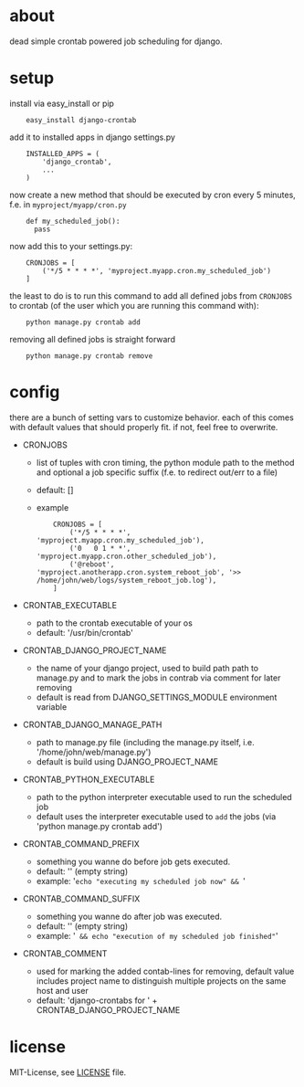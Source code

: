 # about
dead simple crontab powered job scheduling for django.

# setup
install via easy_install or pip

        easy_install django-crontab

add it to installed apps in django settings.py

        INSTALLED_APPS = (
            'django_crontab',
            ...
        )

now create a new method that should be executed by cron every 5 minutes, f.e. in `myproject/myapp/cron.py`

        def my_scheduled_job():
          pass

now add this to your settings.py:

        CRONJOBS = [
            ('*/5 * * * *', 'myproject.myapp.cron.my_scheduled_job')
        ]

the least to do is to run this command to add all defined jobs from `CRONJOBS` to crontab (of the user which you are running this command with):

        python manage.py crontab add

removing all defined jobs is straight forward

        python manage.py crontab remove

# config
there are a bunch of setting vars to customize behavior. each of this comes with default values that should properly fit. if not, feel free to overwrite.

* CRONJOBS
  * list of tuples with cron timing, the python module path to the method and optional a job specific suffix (f.e. to redirect out/err to a file)
  * default: []
  * example
        
            CRONJOBS = [
                ('*/5 * * * *', 'myproject.myapp.cron.my_scheduled_job'),
                ('0   0 1 * *', 'myproject.myapp.cron.other_scheduled_job'),
                ('@reboot',     'myproject.anotherapp.cron.system_reboot_job', '>> /home/john/web/logs/system_reboot_job.log'),
            ]

* CRONTAB\_EXECUTABLE
  * path to the crontab executable of your os
  * default: '/usr/bin/crontab'

* CRONTAB\_DJANGO\_PROJECT\_NAME
  * the name of your django project, used to build path path to manage.py and to mark the jobs in contrab via comment for later removing
  * default is read from DJANGO_SETTINGS_MODULE environment variable 

* CRONTAB\_DJANGO\_MANAGE\_PATH
  * path to manage.py file (including the manage.py itself, i.e. '/home/john/web/manage.py')
  * default is build using DJANGO\_PROJECT\_NAME

* CRONTAB\_PYTHON\_EXECUTABLE
  * path to the python interpreter executable used to run the scheduled job
  * default uses the interpreter executable used to `add` the jobs (via 'python manage.py crontab add')

* CRONTAB\_COMMAND\_PREFIX
  * something you wanne do before job gets executed.
  * default: '' (empty string) 
  * example: '`echo "executing my scheduled job now" && `'

* CRONTAB\_COMMAND\_SUFFIX
  * something you wanne do after job was executed.
  * default: '' (empty string) 
  * example: '` && echo "execution of my scheduled job finished"`'

* CRONTAB\_COMMENT
  * used for marking the added contab-lines for removing, default value includes project name to distinguish multiple projects on the same host and user
  * default: 'django-crontabs for ' + CRONTAB\_DJANGO\_PROJECT\_NAME

# license
MIT-License, see [LICENSE](/kraiz/django-crontab/blob/master/LICENSE) file.
